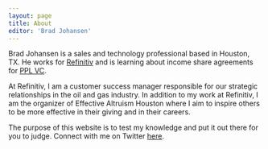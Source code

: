 ```yaml
---
layout: page
title: About
editor: 'Brad Johansen'
---
```


Brad Johansen is a sales and technology professional based in Houston, TX. He works for [Refinitiv](http://refinitiv.com) and is learning about income share agreements for [PPL VC](https://ppl.vc).

At Refinitiv, I am a customer success manager responsible for our strategic relationships in the oil and gas industry. In addition to my work at Refinitiv, I am the organizer of Effective Altruism Houston where I aim to inspire others to be more effective in their giving and in their careers.

The purpose of this website is to test my knowledge and put it out there for you to judge. Connect with me on Twitter [here](http://twitter.com/brad_johansen).
